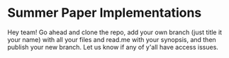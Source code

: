 # Summer Paper Implementations

Hey team! Go ahead and clone the repo, add your own branch (just title it your name) with all your files and read.me with your synopsis, and then publish your new branch. Let us know if any of y'all have access issues.
